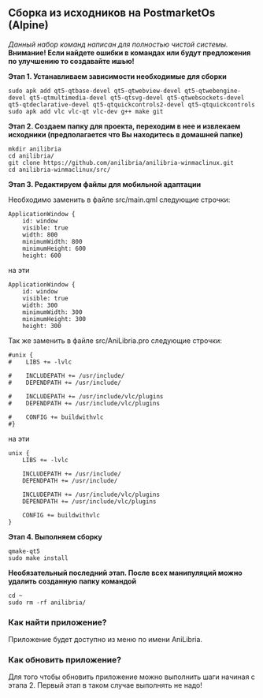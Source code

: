 ## Сборка из исходников на PostmarketOs (Alpine)

*Данный набор команд написан для полностью чистой системы.*  
**Внимание! Если найдете ошибки в командах или будут предложения по улучшению то создавайте ишью!**

**Этап 1. Устанавливаем зависимости необходимые для сборки**
```shell
sudo apk add qt5-qtbase-devel qt5-qtwebview-devel qt5-qtwebengine-devel qt5-qtmultimedia-devel qt5-qtsvg-devel qt5-qtwebsockets-devel qt5-qtdeclarative-devel qt5-qtquickcontrols2-devel qt5-qtquickcontrols 
sudo apk add vlc vlc-qt vlc-dev g++ make git 
```
**Этап 2. Создаем папку для проекта, переходим в нее и извлекаем исходники (предполагается что Вы находитесь в домашней папке)**
```shell
mkdir anilibria
cd anilibria/
git clone https://github.com/anilibria/anilibria-winmaclinux.git
cd anilibria-winmaclinux/src/
```
**Этап 3. Редактируем файлы для мобильной адаптации**

Необходимо заменить в файле src/main.qml следующие строчки:
```shell
ApplicationWindow {
    id: window
    visible: true
    width: 800
    minimumWidth: 800
    minimumHeight: 600
    height: 600
```
на эти
```shell
ApplicationWindow {
    id: window
    visible: true
    width: 300
    minimumWidth: 300
    minimumHeight: 300
    height: 300
```

Так же заменить в файле src/AniLibria.pro следующие строчки:
```shell
#unix {
#    LIBS += -lvlc

#    INCLUDEPATH += /usr/include/
#    DEPENDPATH += /usr/include/

#    INCLUDEPATH += /usr/include/vlc/plugins
#    DEPENDPATH += /usr/include/vlc/plugins

#    CONFIG += buildwithvlc
#}
```
на эти
```shell
unix {
    LIBS += -lvlc

    INCLUDEPATH += /usr/include/
    DEPENDPATH += /usr/include/

    INCLUDEPATH += /usr/include/vlc/plugins
    DEPENDPATH += /usr/include/vlc/plugins

    CONFIG += buildwithvlc
}
```
**Этап 4. Выполняем сборку**
```shell
qmake-qt5
sudo make install
```

**Необязательный последний этап. После всех манипуляций можно удалить созданную папку командой**
```shell
cd ~
sudo rm -rf anilibria/
```



### Как найти приложение?
Приложение будет доступно из меню по имени AniLibria.

### Как обновить приложение?
Для того чтобы обновить приложение можно выполнить шаги начиная с этапа 2. Первый этап в таком случае выполнять не надо!
